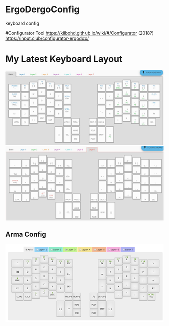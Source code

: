 # ErgoDergoConfig
keyboard config

#Configurator Tool
https://kiibohd.github.io/wiki/#/Configurator
(2018?) https://input.club/configurator-ergodox/

# My Latest Keyboard Layout
![Base-1-2-Layers](/pics/Base-1-2-ErgoDergo-Keyboard-Config.jpg "Base-1-2 Layers")
![6-7-Layers](/pics/6-7-ErgoDergo-Keyboard-Config.jpg "6-7 Layers")

Arma Config
-----------
![arma config](/pics/ArmaConfig.png "Arma Configuration")
